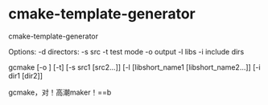# cmake-template-generator
cmake-template-generator

Options:
  -d directors:
  -s src
  -t test mode
  -o output
  -l libs
  -i include dirs
  
gcmake [-o <output>] [-t] [-s src1 [src2...]] [-l [libshort_name1 [libshort_name2...]] [-i dir1 [dir2]]

gcmake，对！高潮maker！==b
